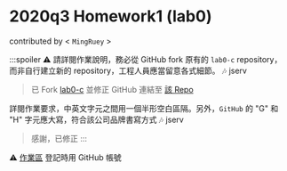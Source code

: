 # 2020q3 Homework1 (lab0)
contributed by < `MingRuey` >

:::spoiler
:warning: 請詳閱作業說明，務必從 GitHub fork 原有的 `lab0-c` repository，而非自行建立新的 repository，工程人員應當留意各式細節。
:notes: jserv
> 已 Fork [lab0-c](https://github.com/sysprog21/lab0-c) 並修正 GitHub 連結至 [該 Repo](https://github.com/MingRuey/lab0-c)

詳閱作業要求，中英文字元之間用一個半形空白區隔。另外，`GitHub` 的 "G" 和 "H" 字元應大寫，符合該公司品牌書寫方式
:notes: jserv
> 感謝，已修正
:::

:warning: [作業區](https://hackmd.io/@sysprog/2020-homework1) 登記時用 GitHub 帳號